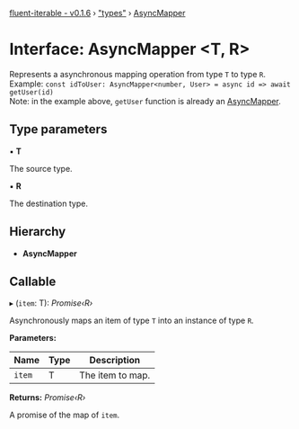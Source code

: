 [fluent-iterable - v0.1.6](../README.md) › ["types"](../modules/_types_.md) › [AsyncMapper](_types_.asyncmapper.md)

# Interface: AsyncMapper <**T, R**>

Represents a asynchronous mapping operation from type `T` to type `R`.<br>
  Example: `const idToUser: AsyncMapper<number, User> = async id => await getUser(id)`<br>
  Note: in the example above, `getUser` function is already an [AsyncMapper](_types_.asyncmapper.md).

## Type parameters

▪ **T**

The source type.

▪ **R**

The destination type.

## Hierarchy

* **AsyncMapper**

## Callable

▸ (`item`: T): *Promise‹R›*

Asynchronously maps an item of type `T` into an instance of type `R`.

**Parameters:**

Name | Type | Description |
------ | ------ | ------ |
`item` | T | The item to map. |

**Returns:** *Promise‹R›*

A promise of the map of `item`.
